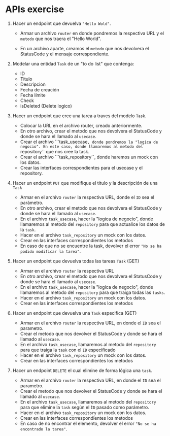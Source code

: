 # APIs exercise

1. Hacer un endpoint que devuelva `` "Hello Wold" ``. 

    - Armar un archivo ``router`` en donde pondremos la respectiva URL y el ``metodo`` que nos traera el "Hello World".

    - En un archivo aparte, creamos el ``metodo`` que nos devolvera el StatusCode y el mensaje correspondiente.

2. Modelar una entidad ``Task`` de un "to do list" que contenga:

    - ID
    - Titulo
    - Descripcion
    - Fecha de creación
    - Fecha límite
    - Check
    - isDeleted (Delete logico)

3. Hacer un endpoint que cree una tarea a traves del modelo ``Task``.

    - Colocar la URL en el archivo router, creado anteriormente.
    - En otro archivo, crear el metodo que nos devolvera el StatusCode y donde se hara el llamado al ``usecase``.
    - Crear el archivo ```task_usecase``, donde pondremos la "logica de negocio". En este caso, donde llamaremos al metodo del ``repository`` que nos cree la task.
    - Crear el archivo ```task_repository``, donde haremos un mock con los datos.
    - Crear las interfaces correspondientes para el usecase y el repository.

4. Hacer un endpoint ``PUT`` que modifique el titulo y la descripción de una ``Task`` 

    - Armar en el archivo ``router`` la respectiva URL, donde el ``ID`` sea el parámetro.
    - En otro archivo, crear el metodo que nos devolvera el StatusCode y donde se hara el llamado al ``usecase``.
    - En el archivo ``task_usecase``, hacer la "logica de negocio", donde llamaremos al metodo del ``repository`` para que actualice los datos de la ``task``.
    - Hacer en el archivo ``task_repository`` un mock con los datos.
    - Crear en las interfaces correspondientes los metodos
    - En caso de que no se encuentre la task, devolver el error ``"No se ha podido modificar la tarea"``.

5. Hacer un endpoint que devuelva todas las tareas ``Task`` (GET)

    - Armar en el archivo ``router`` la respectiva URL
    - En otro archivo, crear el metodo que nos devolvera el StatusCode y donde se hara el llamado al ``usecase``.
    - En el archivo ``task_usecase``, hacer la "logica de negocio", donde llamaremos al metodo del ``repository`` para que traiga todas las ``tasks``.
    - Hacer en el archivo ``task_repository`` un mock con los datos.
    - Crear en las interfaces correspondientes los metodos
    
6. Hacer un endpoint que devuelva una ``Task`` especifica (GET)

    - Armar en el archivo ``router`` la respectiva URL, en donde el ``ID`` sea el parametro.
    - Crear el metodo que nos devolver el StatusCode y donde se hara el llamado al ``usecase``.
    - En el archivo ``task_usecase``, llamaremos al metodo del ``repository`` para que traiga la ``task`` con el ``ID`` especificado
    - Hacer en el archivo ``task_repository`` un mock con los datos.
    - Crear en las interfaces correspondientes los metodos

7. Hacer un endpoint ``DELETE`` el cual elimine de forma lógica una ``task``.

    - Armar en el archivo ``router`` la respectiva URL, en donde el ``ID`` sea el parametro.
    - Crear el metodo que nos devolver el StatusCode y donde se hara el llamado al ``usecase``.
    - En el archivo ``task_usecase``, llamaremos al metodo del ``repository`` para que elimine la ``task`` según el ``ÌD`` pasado como parámetro.
    - Hacer en el archivo ``task_repository`` un mock con los datos.
    - Crear en las interfaces correspondientes los metodos
    - En caso de no encontrar el elemento, devolver el error ``"No se ha encontrado la tarea"``.

